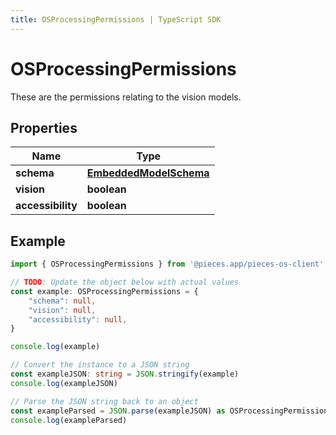 ```yaml
---
title: OSProcessingPermissions | TypeScript SDK
---
```



# OSProcessingPermissions

These are the permissions relating to the vision models.

## Properties

Name | Type
------------ | -------------
**schema** | [**EmbeddedModelSchema**](EmbeddedModelSchema)
**vision** | **boolean**
**accessibility** | **boolean**

## Example

```typescript
import { OSProcessingPermissions } from '@pieces.app/pieces-os-client'

// TODO: Update the object below with actual values
const example: OSProcessingPermissions = {
    "schema": null,
    "vision": null,
    "accessibility": null,
}

console.log(example)

// Convert the instance to a JSON string
const exampleJSON: string = JSON.stringify(example)
console.log(exampleJSON)

// Parse the JSON string back to an object
const exampleParsed = JSON.parse(exampleJSON) as OSProcessingPermissions
console.log(exampleParsed)
```


